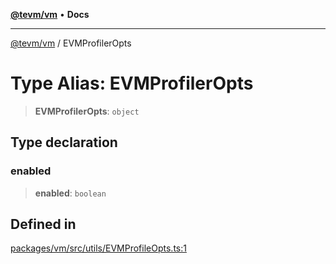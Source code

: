 [**@tevm/vm**](../README.md) • **Docs**

***

[@tevm/vm](../globals.md) / EVMProfilerOpts

# Type Alias: EVMProfilerOpts

> **EVMProfilerOpts**: `object`

## Type declaration

### enabled

> **enabled**: `boolean`

## Defined in

[packages/vm/src/utils/EVMProfileOpts.ts:1](https://github.com/evmts/tevm-monorepo/blob/main/packages/vm/src/utils/EVMProfileOpts.ts#L1)
